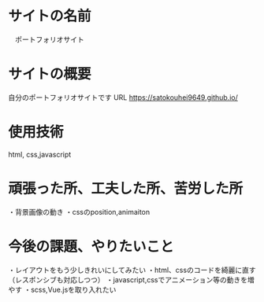 # サイトの名前
　ポートフォリオサイト
# サイトの概要
自分のポートフォリオサイトです
URL https://satokouhei9649.github.io/
# 使用技術
  html, css,javascript
# 頑張った所、工夫した所、苦労した所
  ・背景画像の動き
  ・cssのposition,animaiton
# 今後の課題、やりたいこと
  ・レイアウトをもう少しきれいにしてみたい
  ・html、cssのコードを綺麗に直す（レスポンシブも対応しつつ）
  ・javascript,cssでアニメーション等の動きを増やす
  ・scss,Vue.jsを取り入れたい
